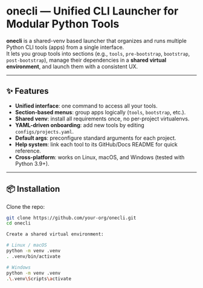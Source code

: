 # onecli — Unified CLI Launcher for Modular Python Tools

**onecli** is a shared-venv based launcher that organizes and runs multiple Python CLI tools (apps) from a single interface.  
It lets you group tools into sections (e.g., `tools`, `pre-bootstrap`, `bootstrap`, `post-bootstrap`), manage their dependencies in a **shared virtual environment**, and launch them with a consistent UX.

---

## ✨ Features

- **Unified interface**: one command to access all your tools.
- **Section-based menus**: group apps logically (`tools`, `bootstrap`, etc.).
- **Shared venv**: install all requirements once, no per-project virtualenvs.
- **YAML-driven onboarding**: add new tools by editing `configs/projects.yaml`.
- **Default args**: preconfigure standard arguments for each project.
- **Help system**: link each tool to its GitHub/Docs README for quick reference.
- **Cross-platform**: works on Linux, macOS, and Windows (tested with Python 3.9+).

---

## 📦 Installation

Clone the repo:

```bash
git clone https://github.com/your-org/onecli.git
cd onecli

Create a shared virtual environment:

# Linux / macOS
python -m venv .venv
. .venv/bin/activate

# Windows
python -m venv .venv
.\.venv\Scripts\activate
